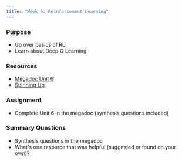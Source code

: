 ```yaml
---
title: "Week 6: Reinforcement Learning"
---
```


### Purpose

- Go over basics of RL
- Learn about Deep Q Learning

### Resources

- [Megadoc Unit 6](../content/reinforcement_learning/)
- [Spinning Up](https://spinningup.openai.com)

### Assignment

- Complete Unit 6 in the megadoc (synthesis questions included)

### Summary Questions

- Synthesis questions in the megadoc
- What's one resource that was helpful (suggested or found on your own)?
